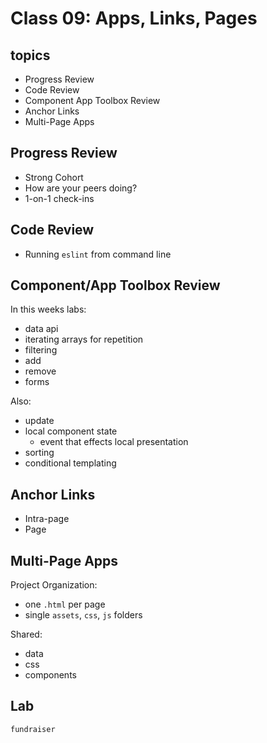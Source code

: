 # Class 09: Apps, Links, Pages

## topics

* Progress Review
* Code Review
* Component App Toolbox Review
* Anchor Links
* Multi-Page Apps


## Progress Review

* Strong Cohort
* How are your peers doing?
* 1-on-1 check-ins

## Code Review

* Running `eslint` from command line

## Component/App Toolbox Review

In this weeks labs:

* data api
* iterating arrays for repetition
* filtering
* add
* remove
* forms

Also:

* update
* local component state
    * event that effects local presentation
* sorting
* conditional templating

## Anchor Links

* Intra-page
* Page

## Multi-Page Apps

Project Organization:

* one `.html` per page
* single `assets`, `css`, `js` folders

Shared:

* data
* css
* components

## Lab

`fundraiser`
